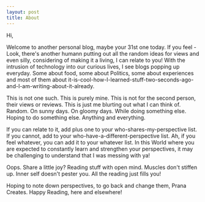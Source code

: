 ```yaml
---
layout: post
title: About
---
```



<!-- <figure>
  <img alt="Christopher Hitchens" src="https://upload.wikimedia.org/wikipedia/commons/6/63/Christopher_Hitchens_2008-04-24_001.jpg" />
  <figcaption>
    Photo by Fri Tanke and licensed under the <a href="https://creativecommons.org/licenses/by/3.0/deed.en">Creative Commons Attribution 3.0 Unported</a> license.
  </figcaption>
</figure>

From [Wikipedia](https://en.wikipedia.org/wiki/Christopher_Hitchens): -->

Hi,

Welcome to another personal blog, maybe your 31st one today. 
If you feel - Look, there's another humann putting out all the random ideas for views and even silly, considering of making it a living, I can relate to you! With the intrusion of technology into our curious lives, I see blogs popping up everyday. Some about food, some about Politics, some about experiences and most of them about it-is-cool-how-I-learned-stuff-two-seconds-ago-and-I-am-writing-about-it-already. 

This is not one such. This is purely mine. This is not for the second person, their views or reviews. This is just me blurting out what I can think of. Random. On sunny days. On gloomy days. While doing something else. Hoping to do something else. Anything and everything.

If you can relate to it, add plus one to your who-shares-my-perspective list. If you cannot, add to your who-have-a-different-perspective list. Ah, if you feel whatever, you can add it to your whatever list. In this World where you are expected to constantly learn and strengthen your perspectives, it may be challenging to understand that I was messing with ya!

Oops. Share a little joy? Reading stuff with open mind. 
Muscles don't stiffen up. Inner self doesn't pester you. All the reading just fills you! 

Hoping to note down perspectives, to go back and change them, Prana Creates. 
Happy Reading, here and elsewhere!